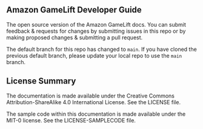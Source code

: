 ## Amazon GameLift Developer Guide

The open source version of the Amazon GameLift docs. You can submit feedback & requests for changes by submitting issues in this repo or by making proposed changes & submitting a pull request.

The default branch for this repo has changed to `main`. 
If you have cloned the previous default branch, please update your local repo to use the `main` branch. 

## License Summary

The documentation is made available under the Creative Commons Attribution-ShareAlike 4.0 International License. See the LICENSE file.

The sample code within this documentation is made available under the MIT-0 license. See the LICENSE-SAMPLECODE file.
